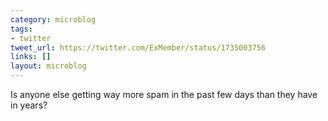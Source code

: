 ```yaml
---
category: microblog
tags:
- twitter
tweet_url: https://twitter.com/ExMember/status/1735003756
links: []
layout: microblog
---
```

Is anyone else getting way more spam in the past few days than they have in years?
